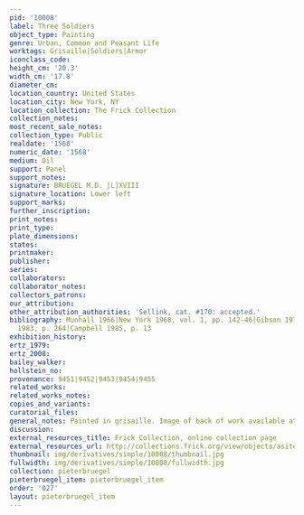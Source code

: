 ```yaml
---
pid: '10008'
label: Three Soldiers
object_type: Painting
genre: Urban, Common and Peasant Life
worktags: Grisaille|Soldiers|Armor
iconclass_code:
height_cm: '20.3'
width_cm: '17.8'
diameter_cm:
location_country: United States
location_city: New York, NY
location_collection: The Frick Collection
collection_notes:
most_recent_sale_notes:
collection_type: Public
realdate: '1568'
numeric_date: '1568'
medium: Oil
support: Panel
support_notes:
signature: BRUEGEL M.D. [L]XVIII
signature_location: Lower left
support_marks:
further_inscription:
print_notes:
print_type:
plate_dimensions:
states:
printmaker:
publisher:
series:
collaborators:
collaborator_notes:
collectors_patrons:
our_attribution:
other_attribution_authorities: 'Sellink, cat. #170: accepted.'
bibliography: Munhall 1966|New York 1968, vol. 1, pp. 142-46|Gibson 1977, p. 134|Chastel
  1983, p. 264|Campbell 1985, p. 13
exhibition_history:
ertz_1979:
ertz_2008:
bailey_walker:
hollstein_no:
provenance: 9451|9452|9453|9454|9455
related_works:
related_works_notes:
copies_and_variants:
curatorial_files:
general_notes: Painted in grisaille. Image of back of work available at Frick website.
discussion:
external_resources_title: Frick Collection, online collection page
external_resources_url: http://collections.frick.org/view/objects/asitem/items$0040:61
thumbnail: img/derivatives/simple/10008/thumbnail.jpg
fullwidth: img/derivatives/simple/10008/fullwidth.jpg
collection: pieterbruegel
pieterbruegel_item: pieterbruegel_item
order: '027'
layout: pieterbruegel_item
---
```

